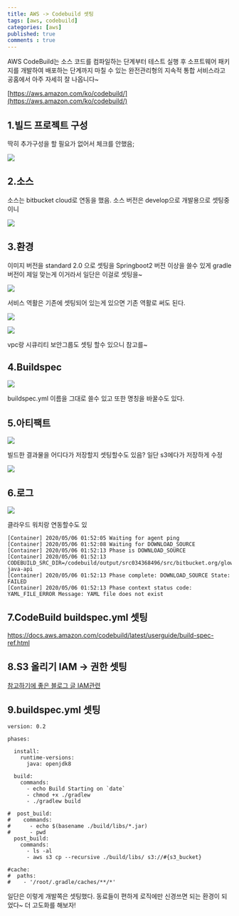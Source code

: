 ```yaml
---
title: AWS -> Codebuild 셋팅
tags: [aws, codebuild]
categories: [aws]
published: true
comments : true
---
```


AWS CodeBuild는 소스 코드를 컴파일하는 단계부터 테스트 실행 후 소프트웨어 패키지를 개발하여 배포하는 단계까지 마칠 수 있는 
완전관리형의 지속적 통합 서비스라고 공홈에서 아주 자세히 잘 나옵니다~

[https://aws.amazon.com/ko/codebuild/](https://aws.amazon.com/ko/codebuild/)

## 1.빌드 프로젝트 구성

딱히 추가구성을 할 필요가 없어서 체크를 안했음;

![](/assets/imgs/2020/05/24/1.png)

## 2.소스

소스는 bitbucket cloud로 연동을 했음.
소스 버전은 develop으로 개발용으로 셋팅중이니 


![](/assets/imgs/2020/05/24/2.png)

## 3.환경

이미지 버전을 standard 2.0 으로 셋팅을 Springboot2 버전 이상을 쓸수 있게 gradle
버전이 제일 맞는게 이거라서 일단은 이걸로 셋팅을~

![](/assets/imgs/2020/05/24/3.png)

서비스 역활은 기존에 셋팅되어 있는게 있으면 기존 역활로 써도 된다.

![](/assets/imgs/2020/05/24/4.png)

![](/assets/imgs/2020/05/24/5.png)

vpc랑 시큐리티 보안그룹도 셋팅 할수 있으니 참고를~

## 4.Buildspec

![](/assets/imgs/2020/05/24/6.png)

buildspec.yml 이름을 그대로 쓸수 있고 
또한 명칭을 바꿀수도 있다.

## 5.아티팩트

![](/assets/imgs/2020/05/24/7.png)

빌드한 결과물을 어디다가 저장할지 셋팅할수도 있음?
일단 s3에다가 저장하게 수정

![](/assets/imgs/2020/05/24/8.png)


## 6.로그

![](/assets/imgs/2020/05/24/9.png)

클라우드 워치랑 연동할수도 있

```
[Container] 2020/05/06 01:52:05 Waiting for agent ping
[Container] 2020/05/06 01:52:08 Waiting for DOWNLOAD_SOURCE
[Container] 2020/05/06 01:52:13 Phase is DOWNLOAD_SOURCE
[Container] 2020/05/06 01:52:13 CODEBUILD_SRC_DIR=/codebuild/output/src034368496/src/bitbucket.org/glowpickeng/admin-java-api
[Container] 2020/05/06 01:52:13 Phase complete: DOWNLOAD_SOURCE State: FAILED
[Container] 2020/05/06 01:52:13 Phase context status code: YAML_FILE_ERROR Message: YAML file does not exist
```

## 7.CodeBuild buildspec.yml 셋팅
https://docs.aws.amazon.com/codebuild/latest/userguide/build-spec-ref.html


## 8.S3 올리기 IAM → 권한 셋팅
[참고하기에 좋은 블로그 글 IAM관련](https://devhaks.github.io/2019/02/16/code-build/)


## 9.buildspec.yml 셋팅

```
version: 0.2

phases:

  install:
    runtime-versions:
      java: openjdk8

  build:
    commands:
      - echo Build Starting on `date`
      - chmod +x ./gradlew
      - ./gradlew build

#  post_build:
#    commands:
#      - echo $(basename ./build/libs/*.jar)
#      - pwd
  post_build:
    commands:
      - ls -al
      - aws s3 cp --recursive ./build/libs/ s3://#{s3_bucket}

#cache:
#  paths:
#    - '/root/.gradle/caches/**/*'

```


일단은 이렇게 개발쪽은 셋팅했다. 동료들이 편하게 로직에만 
신경쓰면 되는 환경이 되었다~ 더 고도화를 해보자!

